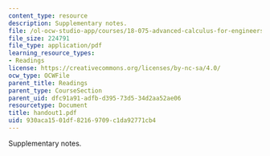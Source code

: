 ```yaml
---
content_type: resource
description: Supplementary notes.
file: /ol-ocw-studio-app/courses/18-075-advanced-calculus-for-engineers-fall-2004/930aca1501df82169709c1da92771cb4_handout1.pdf
file_size: 224791
file_type: application/pdf
learning_resource_types:
- Readings
license: https://creativecommons.org/licenses/by-nc-sa/4.0/
ocw_type: OCWFile
parent_title: Readings
parent_type: CourseSection
parent_uid: dfc91a91-adfb-d395-73d5-34d2aa52ae06
resourcetype: Document
title: handout1.pdf
uid: 930aca15-01df-8216-9709-c1da92771cb4
---
```

Supplementary notes.